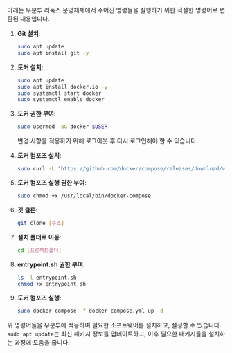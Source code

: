 아래는 우분투 리눅스 운영체제에서 주어진 명령들을 실행하기 위한 적절한 명령어로 변환된 내용입니다.

1. **Git 설치**:
   ```bash
   sudo apt update
   sudo apt install git -y
   ```

2. **도커 설치**:
   ```bash
   sudo apt update
   sudo apt install docker.io -y
   sudo systemctl start docker
   sudo systemctl enable docker
   ```

3. **도커 권한 부여**:
   ```bash
   sudo usermod -aG docker $USER
   ```
   변경 사항을 적용하기 위해 로그아웃 후 다시 로그인해야 할 수 있습니다.

4. **도커 컴포즈 설치**:
   ```bash
   sudo curl -L "https://github.com/docker/compose/releases/download/v2.24.6/docker-compose-$(uname -s)-$(uname -m)" -o /usr/local/bin/docker-compose
   ```

5. **도커 컴포즈 실행 권한 부여**:
   ```bash
   sudo chmod +x /usr/local/bin/docker-compose
   ```

6. **깃 클론**:
   ```bash
   git clone [주소]
   ```

7. **설치 폴더로 이동**:
   ```bash
   cd [프로젝트폴더]
   ```

8. **entrypoint.sh 권한 부여**:
   ```bash
   ls -l entrypoint.sh
   chmod +x entrypoint.sh
   ```

9. **도커 컴포즈 실행**:
   ```bash
   sudo docker-compose -f docker-compose.yml up -d
   ```

위 명령어들을 우분투에 적용하여 필요한 소프트웨어를 설치하고, 설정할 수 있습니다. `sudo apt update`는 최신 패키지 정보를 업데이트하고, 이후 필요한 패키지들을 설치하는 과정에 도움을 줍니다.